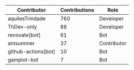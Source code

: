 | Contributor | Contributions | Role |
| ------------ | -------------- | ---- |
| aquilesTrindade | 760 | Developer |
| ThDev-only | 88 | Developer |
| renovate[bot] | 61 | Bot |
| antsummer | 37 | Contributor |
| github-actions[bot] | 10 | Bot |
| gampiot-bot | 7 | Bot |
